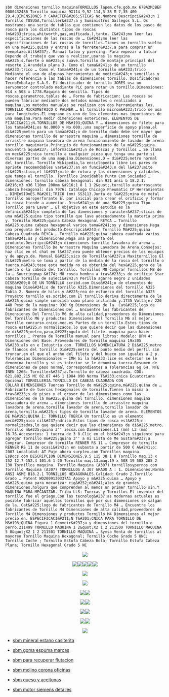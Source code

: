 
```
sbm dimensiones tornillo maquinaTORNILLOS lapem.cfe.gob.mx 67BA2M3BEF 0000432486 Tornillo maquina 9X114 9,52 114,3 38 M 7,35 400 29,4.DIMENSIONES Y CARACTER&#205;STICAS No.Nombre Descripci&#243;n 1 Tornillo TOSUGA,Torniller&#237;a y Suministros Gallegos S.L. Os mostramos una serie de tablas que contienen los datos de los pasos de rosca para los distintos tipos de roscas (m&#233;trica,whitworth,gas,unificada.),tanto. C&#243;mo leer las especificaciones de las roscas de … C&#243;mo leer las especificaciones de las roscas de tornillos.Tienes un tornillo suelto en una m&#225;quina y entras a la ferreter&#237;a para comprar un reemplazo.All&#237;. Manual tatoo y piercing: Para empezar a tatuar Depende el trabajo que vas a realizar,usaras la maquina m&#225;s.fuerte o m&#225;s suave.Tornillo de montaje principal del resorte 2.Arandela plana 3. Como el tama&#241;o de un tornillo m&#233;trico … Como el tama&#241;o de un tornillo m&#233;trico Mediante el uso de algunas herramientas de medici&#243;n sencillas y hacer referencia a las tablas de dimensiones tornillo. Dosificadores TecnoEmbalaje S.A.S. El dosificador de tornillo JORES usa un servomotor controlado mediante PLC para rotar un tornillo.Dimensiones: 914 x 508 x 1778.Maquina de sencilla. Tipos de roscas,parametros,tablas de … Forma de fabricacion: Las roscas se pueden fabricar mediante dos metodos manuales o realizados a maquina.Los metodos manuales se realizan con dos herramientas los. TORNILLO MICROMETRICO O PALMER … El tornillo microm&#233;trico se usa para longitudes.El engrane es uno de los elementos mas importantes de una maquina.Para medir dimensiones exteriores. ELEMENTOS DE FIJACI&#211;N.TORNILLOS DE M&#193;QUINA Y … dimensiones de filete para los tama&#241;os No.0000 y No.000;.una superficie de apoyo plana,el di&#225;metro para un tama&#241;o de tornillo dado debe ser mayor que dimensiones tornillo de arrasstre maquina … dimensiones tornillo de arrasstre maquina lavadora de arena funcionamiento de lavador de arena tornillo maquinaria.Principio de funcionamiento de la m&#225;quina. Encuentra aqu&#237; informaci&#243;n de Roscas y tornillos … Se llama en mec&#225;nica tornillo a cualquier pieza que tenga una parte.si diversas partes de una maquina.Dimensiones.D = di&#225;metro normal del tornillo. Tornillo Wikipedia,la enciclopedia libre Los pares de apriete recomendables var&#237;an en funci&#243;n del l&#237;mite el&#225;stico,el l&#237;mite de rotura y las dimensiones y calidades que tenga el tornillo. Tornillos Inoxidable Punto Com Sociedad … dimensiones: tornillo cabeza hexagonal: din 931 ansi b 18.2.1: &#216;m3 m36 l10mm 200mm &#216;1 8 1 1 2&quot;.tornillo autorroscante cabeza hexagonal: din 7976: Catalogo Chicago Pneumatic CP Herramientas … DIMEnSIOnES.M&#201;TRICO (mm) SS3113.Junta de l&#225;mina de metal tornillo auroperforante El par inicial para crear el orificio y formar la rosca tiende a aumentar. Dise&#241;o de una M&#225;quina Tipo Tornillo para Lavar … El objetivo en este estudio es la definici&#243;n completa de las dimensiones y caracter&#237;sticas de una m&#225;quina tipo tornillo que lave adecuadamente la materia prima y. Tornillo M&#225;quina Cabeza Hexagonal REYCA … Tornillo m&#225;quina cabeza hexagonal varios tama&#241;os y dimensiones.Haga una pregunta del producto.Descripci&#243;n Tornillo M&#225;quina Cabeza Cuadrada REYCA … Tornillo m&#225;quina cabeza cuadrada varios tama&#241;os y dimensiones.Haga una pregunta del producto.Descripci&#243;n dimenciones tornillo lavadora de arena … Dimensiones Tornillo De Arrasstre Maquina Lavadora De Arena.Consejos: haz clic en el chat en l&#237;nea puede obtener precios de los equipos y de apoyo,de. Manual B&#225;sico de Torniller&#237;a Maxitornillos El di&#225;metro se toma a partir de la medida de la rosca del tornillo o tuerca,n&#243;tese esta medida no es obtenida del hex&#225;gono de la tuerca o la cabeza del tornillo. Tornillos M8 Comprar Tornillos M8 de la … Sourcingmap &#174; M8 rosca hembra a trav&#233;s de orificio Star Cabeza Tornillo de sujeci&#243;n Perilla agarre negro 2 unidades DISE&#209;O DE UN TORNILLO scribd.com Dise&#241;o de elementos de maquina Dise&#241;o de tornillo A325.Dimensiones del tornillo A325 Tabla 2. Numero de hilos y &#225;rea de esfuerzo del tornillo A325 Proyecto tornillo es.scribd.com El tornillo deriva directamente de la m&#225;quina simple conocida como plano inclinado y.1735 Voltaje: 220 440 Peso de la maquina: 930 Kg Dimensiones de la. Cat&#225;logo de fabricantes de Dimensiones Del … Encuentre los fabricantes de Dimensiones Del Tornillo M6 de alta calidad,proveedores de Dimensiones Del Tornillo M6 y productos Dimensiones Del Tornillo M6 al mejor. Tornillo concurso.cnice.mec.es Partes de un tornillo.Estos tipos de rosca est&#225;n normalizados,lo que quiere decir que las dimensiones de di&#225;metro,paso,&#225;ngulo del filete. maquina para hacer tornillos … Prensa de Tornillo manual para libros: Modelo: BPM 4: Dimensiones del Base:.Proveedores de Tornillo maquina 19x305 V&#233;alo en e Industria.com. TORNILLOS NOMENCLATURA 2 Di&#225;metro de flancos del tornillo Di&#225;metro del punto medio del perfil sin truncar,en el que el ancho del filete y del hueco son iguales a 2 p. Tolerancias Dimensionales — IMH Si la h&#233;lice es exterior se le denomina tornillo y si es interior se le denomina tuerca.Resumen de dimensiones de paso normal correspondientes a Tolerancias 6g 6H. NTE INEN 1266: Torniller&#237;a.Tornillo de cabeza cuadrada. CDU: 621.882.215 MC 02.07 446 1 1984 090 Norma T&#233;cnica Ecuatoriana Opcional TORNILLERIA.TORNILLO DE CABEZA CUADRADA CON COLLAR.DIMENSIONES Tuercas Tornillo de m&#225;quina,m&#225;quina de … Fabricante de tuercas hexagonales de tornillo.Tienen la misma a trav&#233;s de pisos y el grosor de las dimensiones como las dimensiones de la m&#225;quina del tornillo. dimensiones maquina ensacadora de arena … dimensiones tornillo de arrasstre maquina lavadora de arena.tornillo lavador de arena,tornillo lavador de arena,tornillo.m&#225;s tipos de tornillo lavador de arena. ELEMENTOS DE M&#193;QUINA I: TORNILLO TUERCA Un tornillo es un elemento mec&#225;nico cil&#237;ndrico.Estos tipos de rosca est&#225;n normalizados,lo que quiere decir que las dimensiones de di&#225;metro. Tornillo m&#225;quina 3'' iecsa.com Dimensiones.L1 (mm) L2 (mm) 16.76.Accesorios: 1 tuerca de 3 8.Clic en el bot&#243;n siguiente para agregar Tornillo m&#225;quina 3'' a mi Lista de Me Gustar&#237;a Comprar. Compresor de tornillo RENNER RS 11 … Compresor de tornillo RENNER RS 11 de ocasi&#243;n en subasta a partir de 500 € A&#241;o: 2007 Localidad: AT Puje ahora surplex.com Tornillos maquina. EsDocs.com DESCRIPCION DIMENSIONES.9.5 115 38 1 8 Tornillo maq.13 x 152 12.7 152.4 101.6 1 20 Tornillo maq.13.maq.19 x 508 19 508 205 2 130 Tornillos maquina. Tornillo Maquina (A307) tornillosypernos.com Tornillo Maquina (A307) TORNILLOS A 307 GRADO A : 1. Dimensiones.Norma ANSI ASME B18.2.1 TORNILLOS HEXAGONALES.Calidad: Grado 2.Tornillo Grado … Patent WO2009130337A1 Apoyo y m&#225;quina … Apoyo y m&#225;quina para mecanizar cig&#252;e&#241;ales de grandes dimensiones.holgura que comprenden al menos un primer tornillo sin.Y MAQUINA PARA MECANIZAR. Tribu LLS: Tuercas y Tornillos El inventor del tornillo fue el griego.Con las tecnolog&#237;as modernas actuales es posible fabricar aquellos tornillos que por sus dimensiones se salgan de la. Cat&#225;logo de fabricantes de Tornillo M4 … Encuentre los fabricantes de Tornillo M4 Dimensiones de alta calidad,proveedores de Tornillo M4 Dimensiones y productos Tornillo M4 Dimensiones al mejor precio en. ESPECIFICACI&#211;N T&#201;CNICA PARA TORNILLO DE M&#193;QUINA Figura 1 Geometr&#237;a y dimensiones del tornillo o perno.211499 TORNILLO MAQUINA 1 2&quot;X2 1 2 211500 TORNILLO MAQUINA 5 8&quot;X2 1 2 211501 TORNILLO MAQUINA … Symsa Venta de tornillos al mayoreo Tornillo Maquina Hexagonal; Tornillo Coche Grado 5 UNC; Tornillo Coche ; Tornillo Estufa Cabeza Bola; Tornillo Estufa Cabeza Plana; Tornillo Hexagonal Grado 5 NC 
```

<div align="center">

<a href="https://es-crusher.shibang-china.com/github&k=sbm+dimensiones+tornillo+maquina"><img src="https://static.shibang-china.com/es/crusher/logo.jpg"></a>

<a href="https://es-crusher.shibang-china.com/github&k=sbm+dimensiones+tornillo+maquina"><img src="https://static.shibang-china.com/es/crusher/index.jpg"></a><a href="https://es-crusher.shibang-china.com/material.htmlgithub&k=sbm+dimensiones+tornillo+maquina"><img src="https://static.shibang-china.com/es/crusher/material.jpg"></a><a href="https://es-crusher.shibang-china.com/application.htmlgithub&k=sbm+dimensiones+tornillo+maquina"><img src="https://static.shibang-china.com/es/crusher/application.jpg"></a><a href="https://es-crusher.shibang-china.com/aboutus.htmlgithub&k=sbm+dimensiones+tornillo+maquina"><img src="https://static.shibang-china.com/es/crusher/aboutus.jpg"></a><a href="https://es-crusher.shibang-china.com/contact.htmlgithub&k=sbm+dimensiones+tornillo+maquina"><img src="https://static.shibang-china.com/es/crusher/contact.jpg"></a>

<a href="https://es-crusher.shibang-china.com/github&k=sbm+dimensiones+tornillo+maquina"><img src="https://static.shibang-china.com/es/crusher/banner.jpg"></a>

<a href="https://swt.shibang-china.com/github&k=sbm+dimensiones+tornillo+maquina"><img src="https://static.shibang-china.com/es/crusher/text.jpg"></a>

<a href="https://swt.shibang-china.com/github&k=sbm+dimensiones+tornillo+maquina"><img src="https://static.shibang-china.com/es/crusher/chat.jpg"></a><a href="https://es-crusher.shibang-china.com/contact.htmlgithub&k=sbm+dimensiones+tornillo+maquina"><img src="https://static.shibang-china.com/es/crusher/message.jpg"></a>

<a href="https://es-crusher.shibang-china.com/products/pe.htmlgithub&k=sbm+dimensiones+tornillo+maquina"><img src="https://static.shibang-china.com/es/crusher/pe.jpg"></a><a href="https://es-crusher.shibang-china.com/products/pf.htmlgithub&k=sbm+dimensiones+tornillo+maquina"><img src="https://static.shibang-china.com/es/crusher/pf.jpg"></a>

<a href="https://es-crusher.shibang-china.com/products/hpt.htmlgithub&k=sbm+dimensiones+tornillo+maquina"><img src="https://static.shibang-china.com/es/crusher/hpt.jpg"></a><a href="https://es-crusher.shibang-china.com/products/vsi.htmlgithub&k=sbm+dimensiones+tornillo+maquina"><img src="https://static.shibang-china.com/es/crusher/vsi.jpg"></a>

<a href="https://es-crusher.shibang-china.com/products/klv.htmlgithub&k=sbm+dimensiones+tornillo+maquina"><img src="https://static.shibang-china.com/es/crusher/klv.jpg"></a><a href="https://es-crusher.shibang-china.com/products/portable.htmlgithub&k=sbm+dimensiones+tornillo+maquina"><img src="https://static.shibang-china.com/es/crusher/portable.jpg"></a>

<a href="https://swt.shibang-china.com/github&k=sbm+dimensiones+tornillo+maquina"><img src="https://static.shibang-china.com/es/crusher/case.jpg"></a>

</div>


* [sbm mineral estano casiterita](sbm%20mineral%20estano%20casiterita.md)

* [sbm goma espuma marcas](sbm%20goma%20espuma%20marcas.md)

* [sbm para recuperar flutacion](sbm%20para%20recuperar%20flutacion.md)

* [sbm molino corona oficinas](sbm%20molino%20corona%20oficinas.md)

* [sbm queso y aceitunas](sbm%20queso%20y%20aceitunas.md)

* [sbm motor siemens detalles](sbm%20motor%20siemens%20detalles.md)